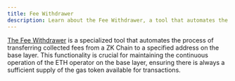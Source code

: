 ```yaml
---
title: Fee Withdrawer
description: Learn about the Fee Withdrawer, a tool that automates the transfer of collected fees from a ZK Chain to a base layer address.
---
```


[The Fee Withdrawer](https://github.com/matter-labs/era-fee-withdrawer)
is a specialized tool that automates the process of transferring collected fees from a ZK Chain to a specified address on the base layer.
This functionality is crucial for maintaining the continuous operation of the ETH operator on the base layer,
ensuring there is always a sufficient supply of the gas token available for transactions.
